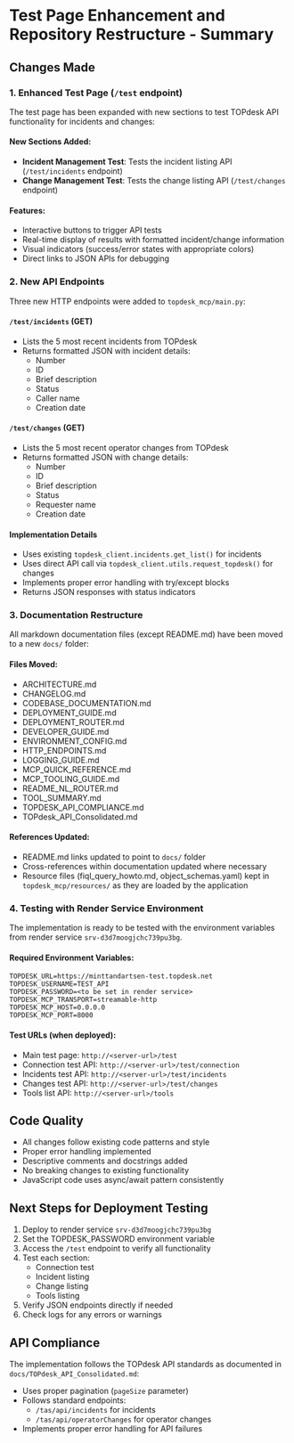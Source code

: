# Test Page Enhancement and Repository Restructure - Summary

## Changes Made

### 1. Enhanced Test Page (`/test` endpoint)

The test page has been expanded with new sections to test TOPdesk API functionality for incidents and changes:

#### New Sections Added:
- **Incident Management Test**: Tests the incident listing API (`/test/incidents` endpoint)
- **Change Management Test**: Tests the change listing API (`/test/changes` endpoint)

#### Features:
- Interactive buttons to trigger API tests
- Real-time display of results with formatted incident/change information
- Visual indicators (success/error states with appropriate colors)
- Direct links to JSON APIs for debugging

### 2. New API Endpoints

Three new HTTP endpoints were added to `topdesk_mcp/main.py`:

#### `/test/incidents` (GET)
- Lists the 5 most recent incidents from TOPdesk
- Returns formatted JSON with incident details:
  - Number
  - ID
  - Brief description
  - Status
  - Caller name
  - Creation date

#### `/test/changes` (GET)
- Lists the 5 most recent operator changes from TOPdesk
- Returns formatted JSON with change details:
  - Number
  - ID
  - Brief description
  - Status
  - Requester name
  - Creation date

#### Implementation Details
- Uses existing `topdesk_client.incidents.get_list()` for incidents
- Uses direct API call via `topdesk_client.utils.request_topdesk()` for changes
- Implements proper error handling with try/except blocks
- Returns JSON responses with status indicators

### 3. Documentation Restructure

All markdown documentation files (except README.md) have been moved to a new `docs/` folder:

#### Files Moved:
- ARCHITECTURE.md
- CHANGELOG.md
- CODEBASE_DOCUMENTATION.md
- DEPLOYMENT_GUIDE.md
- DEPLOYMENT_ROUTER.md
- DEVELOPER_GUIDE.md
- ENVIRONMENT_CONFIG.md
- HTTP_ENDPOINTS.md
- LOGGING_GUIDE.md
- MCP_QUICK_REFERENCE.md
- MCP_TOOLING_GUIDE.md
- README_NL_ROUTER.md
- TOOL_SUMMARY.md
- TOPDESK_API_COMPLIANCE.md
- TOPdesk_API_Consolidated.md

#### References Updated:
- README.md links updated to point to `docs/` folder
- Cross-references within documentation updated where necessary
- Resource files (fiql_query_howto.md, object_schemas.yaml) kept in `topdesk_mcp/resources/` as they are loaded by the application

### 4. Testing with Render Service Environment

The implementation is ready to be tested with the environment variables from render service `srv-d3d7moogjchc739pu3bg`.

#### Required Environment Variables:
```
TOPDESK_URL=https://minttandartsen-test.topdesk.net
TOPDESK_USERNAME=TEST_API
TOPDESK_PASSWORD=<to be set in render service>
TOPDESK_MCP_TRANSPORT=streamable-http
TOPDESK_MCP_HOST=0.0.0.0
TOPDESK_MCP_PORT=8000
```

#### Test URLs (when deployed):
- Main test page: `http://<server-url>/test`
- Connection test API: `http://<server-url>/test/connection`
- Incidents test API: `http://<server-url>/test/incidents`
- Changes test API: `http://<server-url>/test/changes`
- Tools list API: `http://<server-url>/tools`

## Code Quality

- All changes follow existing code patterns and style
- Proper error handling implemented
- Descriptive comments and docstrings added
- No breaking changes to existing functionality
- JavaScript code uses async/await pattern consistently

## Next Steps for Deployment Testing

1. Deploy to render service `srv-d3d7moogjchc739pu3bg`
2. Set the TOPDESK_PASSWORD environment variable
3. Access the `/test` endpoint to verify all functionality
4. Test each section:
   - Connection test
   - Incident listing
   - Change listing
   - Tools listing
5. Verify JSON endpoints directly if needed
6. Check logs for any errors or warnings

## API Compliance

The implementation follows the TOPdesk API standards as documented in `docs/TOPdesk_API_Consolidated.md`:
- Uses proper pagination (`pageSize` parameter)
- Follows standard endpoints:
  - `/tas/api/incidents` for incidents
  - `/tas/api/operatorChanges` for operator changes
- Implements proper error handling for API failures
